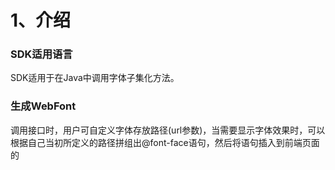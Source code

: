 # 1、介绍

### SDK适用语言
SDK适用于在Java中调用字体子集化方法。

### 生成WebFont
调用接口时，用户可自定义字体存放路径(url参数)，当需要显示字体效果时，可以根据自己当初所定义的路径拼组出@font-face语句，然后将语句插入到前端页面的<style>标签中，即可使内容显示出WebFont效果。

### @font-face语句拼组
@font-face语句拼组格式如下：
```css
@font-face
{
    font-family: '{fontfamilyname}';
    src:url(https://cdn.webfont.com/webfonts/custompath/{UserKey}/{Url}.gif);
    src:url(https://cdn.webfont.com/webfonts/custompath/{UserKey}/{Url}.gif#iefix) format('embedded-opentype'),
    url(https://cdn.webfont.com/webfonts/custompath/{UserKey}/{Url}.png) format('woff2'),
    url(https://cdn.webfont.com/webfonts/custompath/{UserKey}/{Url}.bmp) format('woff'),
    url(https://cdn.webfont.com/webfonts/custompath/{UserKey}/{Url}.jpg) format('truetype');
}

/* 
{fontfamilyname}是由用户自定义的；它就是WebFont所创建的字体的名字，当某个标签要引用这个WebFont时，font-family必须与它一致；同一页面，不能重复创建相同的{fontfamilyname}。

{UserKey}是服务器为每个用户专门开僻的存储空间的名字，UserKey可以从用户后台获取。

{Url}即是调用接口时所提交的参数(url)。
*/
```
例如：
```css
@font-face
{
    font-family: 'NotoSansCJKsc-light';
    src:url(https://cdn.webfont.com/webfonts/custompath/89B7CC9B4E975C85/page15.gif);
    src:url(https://cdn.webfont.com/webfonts/custompath/89B7CC9B4E975C85/page15.gif#iefix) format('embedded-opentype'),
    url(https://cdn.webfont.com/webfonts/custompath/89B7CC9B4E975C85/page15.png) format('woff2'),
    url(https://cdn.webfont.com/webfonts/custompath/89B7CC9B4E975C85/page15.bmp) format('woff'),
    url(https://cdn.webfont.com/webfonts/custompath/89B7CC9B4E975C85/page15.jpg) format('truetype');
}
```


# 2、下载/部署

1)jar包方式引用<br/><br/>
    1.jdk1.6.0_31及以上 <br />
    2.依赖：<br />
       commons-httpclient-3.0.1<br />
       commons-logging-1.0.3<br />
       commons-codec-1.2<br />
       fastjson-1.2.5<br />
    3. - [下载SDK](https://github.com/youziku/youziku-sdk-java/raw/master/sdk%E4%B8%8B%E8%BD%BD/youziku.java.sdk.jars.zip "java") 

2)maven方式(推荐)
``` xml
    <dependency>
	<groupId>com.github.youziku</groupId>
	<artifactId>youziku.service.sdk</artifactId>
	<version>1.0</version>
    </dependency>
```
# 3、引用
添加引用"Youziku.SDK.v35.dll"。

# 4、Sample
## 1.初始化YouzikuServiceClient实例,在全局配置一遍即可
```java 
public static final IYouzikuServiceClient youzikuClent = new YouzikuServiceClient("xxxxxx");//xxxxxx为用户的apikey
```

## 2.调用接口

### 2.1.自定义模式：CreateBatchWebFont()

``` java
//构建一个请求参数
BatchCustomPathWoffFontFaceParam bcpwff2 = new BatchCustomPathWoffFontFaceParam();
bcpwff2.addData(new CustomPathFontFaceParam("xxx", "有字库，让中文跃上云端！", "youziku/test-1"));
bcpwff2.addData(new CustomPathFontFaceParam("xxx", "有字库，让前端掌控字体！", "youziku/test-2"));
//调用接口
BatchCustomPathWoffFontFaceResult result = youzikuClent.getCustomPathBatchWebFont(bcpwff2);
```



### 2.2 返回语句模式：GetBatchFontFace()


``` java
//构建一个请求参数
BatchFontFaceParam bff = new BatchFontFaceParam();
bff.addTag(new FontFaceParam("xxx", "有字库，让中文跃上云端！", "#id1"));
bff.addTag(new FontFaceParam("xxx", "有字库，让前端掌控字体！", "#id2"));
//调用接口
BatchFontFaceResult result = youzikuClent.getBatchFontFace(bff);
```

